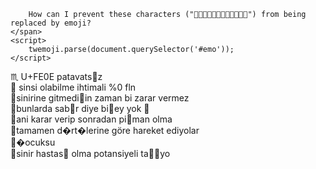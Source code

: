 <script src="https://twemoji.maxcdn.com/v/latest/twemoji.min.js" crossorigin="anonymous"></script>

        How can I prevent these characters ("") from being replaced by emoji?
    </span>
    <script>
        twemoji.parse(document.querySelector('#emo'));
    </script>

&#9807; U+FE0E patavatsz  
<span id="emo"></span> sinsi olabilme ihtimali %0 fln  
 sinirine gitmediin zaman bi zarar vermez  
 bunlarda sabr diye biey yok 🤠  
 ani karar verip sonradan piman olma  
 tamamen d�rt�lerine göre hareket ediyolar  
 �ocuksu  
 sinir hastas olma potansiyeli tayo